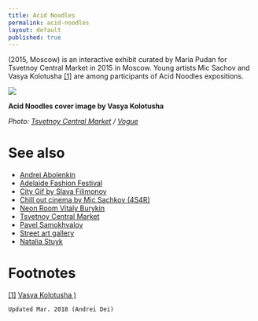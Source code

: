 ```yaml
---
title: Acid Noodles
permalink: acid-noodles
layout: default
published: true
---
```



(2015, Moscow) is an interactive exhibit curated by Maria Pudan for Tsvetnoy Central Market in 2015 in Moscow. Young artists Mic Sachov and Vasya Kolotusha <span id="a1">[\[1\]](#f1)</span> are among participants of Acid Noodles expositions.

![](https://static.vogue.ru/iblock/066/066d77e501eb3311e57d4415cf2555b6.jpg)

**Acid Noodles cover image by Vasya Kolotusha**

*Photo: [Tsvetnoy Central Market](tsvetnoy-central-market) / [Vogue](https://www.vogue.ru/peopleparties/afisha/interaktivnaya_vystavka_acid_noodles_v_tsvetnom/)*

# See also

+ [Andrei Abolenkin](abolenkin-andrei)
+ [Adelaide Fashion Festival](adelaide-fashion-festival)
+ [City Gif by Slava Filimonov](city-gif-by-slava-filimonov)
+ [Chill out cinema by Mic Sachkov (4S4R)](chill-out-cinema-by-mic-sachkov)
+ [Neon Room Vitaly Burykin](neon-room-vitaly-burykin)
+ [Tsvetnoy Central Market](tsvetnoy-central-market)
+ [Pavel Samokhvalov](samokhvalov-pavel)
+ [Street art gallery](street-art-gallery)
+ [Natalia Stuyk](stuyk-natalia)

# Footnotes

[[1]](#a1) <span id="f1"></span> [Vasya Kolotusha
)](http://kolotusha.com/Acid-Noodles)

`Updated Mar. 2018 (Andrei Dei)`
